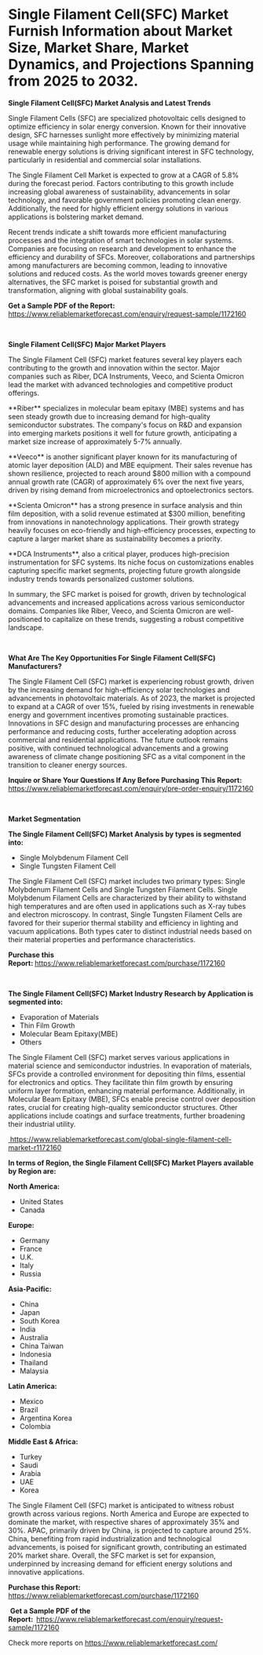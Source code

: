 <p><h1>Single Filament Cell(SFC) Market Furnish Information about Market Size, Market Share, Market Dynamics, and Projections Spanning from 2025 to 2032.</h1></p><p><strong>Single Filament Cell(SFC) Market Analysis and Latest Trends</strong></p>
<p><p>Single Filament Cells (SFC) are specialized photovoltaic cells designed to optimize efficiency in solar energy conversion. Known for their innovative design, SFC harnesses sunlight more effectively by minimizing material usage while maintaining high performance. The growing demand for renewable energy solutions is driving significant interest in SFC technology, particularly in residential and commercial solar installations.</p><p>The Single Filament Cell Market is expected to grow at a CAGR of 5.8% during the forecast period. Factors contributing to this growth include increasing global awareness of sustainability, advancements in solar technology, and favorable government policies promoting clean energy. Additionally, the need for highly efficient energy solutions in various applications is bolstering market demand.</p><p>Recent trends indicate a shift towards more efficient manufacturing processes and the integration of smart technologies in solar systems. Companies are focusing on research and development to enhance the efficiency and durability of SFCs. Moreover, collaborations and partnerships among manufacturers are becoming common, leading to innovative solutions and reduced costs. As the world moves towards greener energy alternatives, the SFC market is poised for substantial growth and transformation, aligning with global sustainability goals.</p></p>
<p><strong>Get a Sample PDF of the Report:&nbsp;</strong> <a href="https://www.reliablemarketforecast.com/enquiry/request-sample/1172160?utm_campaign=2253&utm_medium=2&utm_source=Github&utm_content=ia&utm_term=13022025&utm_id=single-filament-cellsfc">https://www.reliablemarketforecast.com/enquiry/request-sample/1172160</a></p>
<p>&nbsp;</p>
<p><strong>Single Filament Cell(SFC) Major Market Players</strong></p>
<p><p>The Single Filament Cell (SFC) market features several key players each contributing to the growth and innovation within the sector. Major companies such as Riber, DCA Instruments, Veeco, and Scienta Omicron lead the market with advanced technologies and competitive product offerings.</p><p>**Riber** specializes in molecular beam epitaxy (MBE) systems and has seen steady growth due to increasing demand for high-quality semiconductor substrates. The company's focus on R&D and expansion into emerging markets positions it well for future growth, anticipating a market size increase of approximately 5-7% annually.</p><p>**Veeco** is another significant player known for its manufacturing of atomic layer deposition (ALD) and MBE equipment. Their sales revenue has shown resilience, projected to reach around $800 million with a compound annual growth rate (CAGR) of approximately 6% over the next five years, driven by rising demand from microelectronics and optoelectronics sectors.</p><p>**Scienta Omicron** has a strong presence in surface analysis and thin film deposition, with a solid revenue estimated at $300 million, benefiting from innovations in nanotechnology applications. Their growth strategy heavily focuses on eco-friendly and high-efficiency processes, expecting to capture a larger market share as sustainability becomes a priority.</p><p>**DCA Instruments**, also a critical player, produces high-precision instrumentation for SFC systems. Its niche focus on customizations enables capturing specific market segments, projecting future growth alongside industry trends towards personalized customer solutions.</p><p>In summary, the SFC market is poised for growth, driven by technological advancements and increased applications across various semiconductor domains. Companies like Riber, Veeco, and Scienta Omicron are well-positioned to capitalize on these trends, suggesting a robust competitive landscape.</p></p>
<p>&nbsp;</p>
<p><strong>What Are The Key Opportunities For Single Filament Cell(SFC) Manufacturers?</strong></p>
<p><p>The Single Filament Cell (SFC) market is experiencing robust growth, driven by the increasing demand for high-efficiency solar technologies and advancements in photovoltaic materials. As of 2023, the market is projected to expand at a CAGR of over 15%, fueled by rising investments in renewable energy and government incentives promoting sustainable practices. Innovations in SFC design and manufacturing processes are enhancing performance and reducing costs, further accelerating adoption across commercial and residential applications. The future outlook remains positive, with continued technological advancements and a growing awareness of climate change positioning SFC as a vital component in the transition to cleaner energy sources.</p></p>
<p><strong>Inquire or Share Your Questions If Any Before Purchasing This Report:</strong> <a href="https://www.reliablemarketforecast.com/enquiry/pre-order-enquiry/1172160?utm_campaign=2253&utm_medium=2&utm_source=Github&utm_content=ia&utm_term=13022025&utm_id=single-filament-cellsfc">https://www.reliablemarketforecast.com/enquiry/pre-order-enquiry/1172160</a></p>
<p>&nbsp;</p>
<p><strong>Market Segmentation</strong></p>
<p><strong>The Single Filament Cell(SFC) Market Analysis by types is segmented into:</strong></p>
<p><ul><li>Single Molybdenum Filament Cell</li><li>Single Tungsten Filament Cell</li></ul></p>
<p><p>The Single Filament Cell (SFC) market includes two primary types: Single Molybdenum Filament Cells and Single Tungsten Filament Cells. Single Molybdenum Filament Cells are characterized by their ability to withstand high temperatures and are often used in applications such as X-ray tubes and electron microscopy. In contrast, Single Tungsten Filament Cells are favored for their superior thermal stability and efficiency in lighting and vacuum applications. Both types cater to distinct industrial needs based on their material properties and performance characteristics.</p></p>
<p><strong>Purchase this Report:&nbsp;</strong><a href="https://www.reliablemarketforecast.com/purchase/1172160?utm_campaign=2253&utm_medium=2&utm_source=Github&utm_content=ia&utm_term=13022025&utm_id=single-filament-cellsfc">https://www.reliablemarketforecast.com/purchase/1172160</a></p>
<p>&nbsp;</p>
<p><strong>The Single Filament Cell(SFC) Market Industry Research by Application is segmented into:</strong></p>
<p><ul><li>Evaporation of Materials</li><li>Thin Film Growth</li><li>Molecular Beam Epitaxy(MBE)</li><li>Others</li></ul></p>
<p><p>The Single Filament Cell (SFC) market serves various applications in material science and semiconductor industries. In evaporation of materials, SFCs provide a controlled environment for depositing thin films, essential for electronics and optics. They facilitate thin film growth by ensuring uniform layer formation, enhancing material performance. Additionally, in Molecular Beam Epitaxy (MBE), SFCs enable precise control over deposition rates, crucial for creating high-quality semiconductor structures. Other applications include coatings and surface treatments, further broadening their industrial utility.</p></p>
<p><a href="https://www.reliablemarketforecast.com/global-single-filament-cell-market-r1172160?utm_campaign=2253&utm_medium=2&utm_source=Github&utm_content=ia&utm_term=13022025&utm_id=single-filament-cellsfc">&nbsp;https://www.reliablemarketforecast.com/global-single-filament-cell-market-r1172160</a></p>
<p><strong>In terms of Region, the Single Filament Cell(SFC) Market Players available by Region are:</strong></p>
<p>
    <p> <strong> North America: </strong>
        <ul>
            <li>United States</li>
            <li>Canada</li>
        </ul>
        </p> 
    <p> <strong> Europe: </strong>
        <ul>
            <li>Germany</li>
            <li>France</li>
            <li>U.K.</li>
            <li>Italy</li>
            <li>Russia</li>
        </ul>
        </p> 
    <p> <strong> Asia-Pacific: </strong>
        <ul>
            <li>China</li>
            <li>Japan</li>
            <li>South Korea</li>
            <li>India</li>
            <li>Australia</li>
            <li>China Taiwan</li>
            <li>Indonesia</li>
            <li>Thailand</li>
            <li>Malaysia</li>
        </ul>
        </p> 
    <p> <strong> Latin America: </strong>
        <ul>
            <li>Mexico</li>
            <li>Brazil</li>
            <li>Argentina Korea</li>
            <li>Colombia</li>
        </ul>
        </p> 
    <p> <strong> Middle East & Africa: </strong>
        <ul>
            <li>Turkey</li>
            <li>Saudi</li>
            <li>Arabia</li>
            <li>UAE</li>
            <li>Korea</li>
        </ul>
    </p>
    </p>
<p><p>The Single Filament Cell (SFC) market is anticipated to witness robust growth across various regions. North America and Europe are expected to dominate the market, with respective shares of approximately 35% and 30%. APAC, primarily driven by China, is projected to capture around 25%. China, benefiting from rapid industrialization and technological advancements, is poised for significant growth, contributing an estimated 20% market share. Overall, the SFC market is set for expansion, underpinned by increasing demand for efficient energy solutions and innovative applications.</p></p>
<p><strong>Purchase this Report: </strong><a href="https://www.reliablemarketforecast.com/purchase/1172160?utm_campaign=2253&utm_medium=2&utm_source=Github&utm_content=ia&utm_term=13022025&utm_id=single-filament-cellsfc">https://www.reliablemarketforecast.com/purchase/1172160</a></p>
<p>&nbsp;<strong>Get a Sample PDF of the Report:&nbsp;&nbsp;</strong><a href="https://www.reliablemarketforecast.com/enquiry/request-sample/1172160?utm_campaign=2253&utm_medium=2&utm_source=Github&utm_content=ia&utm_term=13022025&utm_id=single-filament-cellsfc">https://www.reliablemarketforecast.com/enquiry/request-sample/1172160</a></p>
<p><strong></strong></p>
<p>Check more reports on <a href="https://www.reliablemarketforecast.com/?utm_campaign=2253&utm_medium=2&utm_source=Github&utm_content=ia&utm_term=13022025&utm_id=single-filament-cellsfc">https://www.reliablemarketforecast.com/</a></p>